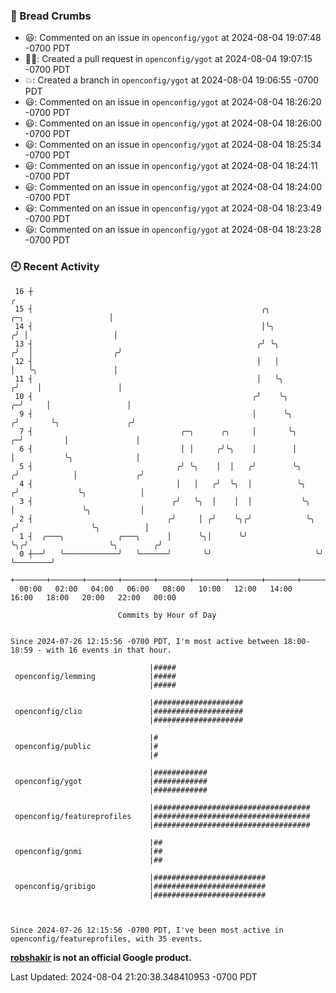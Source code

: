 ### 🍞 Bread Crumbs

 * 😃: Commented on an issue in `openconfig/ygot` at 2024-08-04 19:07:48 -0700 PDT
 * ✍🏼: Created a pull request in `openconfig/ygot` at 2024-08-04 19:07:15 -0700 PDT
 * 💥: Created a branch in `openconfig/ygot` at 2024-08-04 19:06:55 -0700 PDT
 * 😃: Commented on an issue in `openconfig/ygot` at 2024-08-04 18:26:20 -0700 PDT
 * 😃: Commented on an issue in `openconfig/ygot` at 2024-08-04 18:26:00 -0700 PDT
 * 😃: Commented on an issue in `openconfig/ygot` at 2024-08-04 18:25:34 -0700 PDT
 * 😃: Commented on an issue in `openconfig/ygot` at 2024-08-04 18:24:11 -0700 PDT
 * 😃: Commented on an issue in `openconfig/ygot` at 2024-08-04 18:24:00 -0700 PDT
 * 😃: Commented on an issue in `openconfig/ygot` at 2024-08-04 18:23:49 -0700 PDT
 * 😃: Commented on an issue in `openconfig/ygot` at 2024-08-04 18:23:28 -0700 PDT

### 🕘 Recent Activity
```
 16 ┼                                                                                                  ╭
 15 ┤                                                   ╭╮                       ╭─╮                   │
 14 ┤                                                   │╰╮                     ╭╯ │                   │
 13 ┤                                                  ╭╯ ╰╮                   ╭╯  │                  ╭╯
 12 ┤                                                  │   │                   │   ╰╮                 │
 11 ┤                                                  │   ╰╮                 ╭╯    │                 │
 10 ┤                                                 ╭╯    ╰╮              ╭─╯     │                 │
  9 ┤                                                 │      ╰╮            ╭╯       ╰╮               ╭╯
  7 ┤                                 ╭─╮      ╭╮     │       ╰╮         ╭─╯         │               │
  6 ┤                                 │ │     ╭╯╰╮    │        │         │           ╰╮              │
  5 ┤                                ╭╯ ╰╮    │  │   ╭╯        ╰╮       ╭╯            │             ╭╯
  4 ┤                                │   │   ╭╯  ╰╮  │          ╰╮     ╭╯             ╰╮            │
  3 ┤                               ╭╯   ╰╮  │    │  │           ╰╮    │               ╰╮           │
  2 ┤                              ╭╯     │ ╭╯    ╰╮╭╯            ╰╮  ╭╯                ╰╮          │
  1 ┤  ╭───╮            ╭───╮      │      ╰╮│      ╰╯              ╰╮╭╯                  ╰╮        ╭╯
  0 ┼──╯   ╰────────────╯   ╰──────╯       ╰╯                       ╰╯                    ╰────────╯
    +───────+───────+───────+───────+───────+───────+───────+───────+───────+───────+───────+───────+────
  00:00   02:00   04:00   06:00   08:00   10:00   12:00   14:00   16:00   18:00   20:00   22:00   00:00   

						Commits by Hour of Day


Since 2024-07-26 12:15:56 -0700 PDT, I'm most active between 18:00-18:59 - with 16 events in that hour.

```



```
                               |#####
 openconfig/lemming            |#####
                               |#####

                               |####################
 openconfig/clio               |####################
                               |####################

                               |#
 openconfig/public             |#
                               |#

                               |############
 openconfig/ygot               |############
                               |############

                               |###################################
 openconfig/featureprofiles    |###################################
                               |###################################

                               |##
 openconfig/gnmi               |##
                               |##

                               |#########################
 openconfig/gribigo            |#########################
                               |#########################



Since 2024-07-26 12:15:56 -0700 PDT, I've been most active in openconfig/featureprofiles, with 35 events.

```
**[robshakir](mailto:robjs@google.com) is not an official Google product.**  


Last Updated: 2024-08-04 21:20:38.348410953 -0700 PDT
